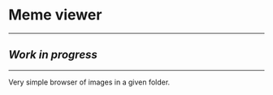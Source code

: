 # Meme viewer

---

## ___Work in progress___

---

Very simple browser of images in a given folder.
